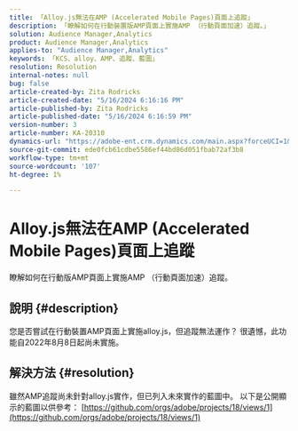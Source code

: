 ```yaml
---
title: 「Alloy.js無法在AMP (Accelerated Mobile Pages)頁面上追蹤」
description: 「瞭解如何在行動裝置版AMP頁面上實施AMP （行動頁面加速）追蹤。」
solution: Audience Manager,Analytics
product: Audience Manager,Analytics
applies-to: "Audience Manager,Analytics"
keywords: 「KCS、alloy、AMP、追蹤、藍圖」
resolution: Resolution
internal-notes: null
bug: false
article-created-by: Zita Rodricks
article-created-date: "5/16/2024 6:16:16 PM"
article-published-by: Zita Rodricks
article-published-date: "5/16/2024 6:16:59 PM"
version-number: 3
article-number: KA-20310
dynamics-url: "https://adobe-ent.crm.dynamics.com/main.aspx?forceUCI=1&pagetype=entityrecord&etn=knowledgearticle&id=79dd435e-b013-ef11-9f89-6045bd0298d4"
source-git-commit: ede0fcb61cdbe5586ef44bd86d051fbab72af3b8
workflow-type: tm+mt
source-wordcount: '107'
ht-degree: 1%

---
```


# Alloy.js無法在AMP (Accelerated Mobile Pages)頁面上追蹤


瞭解如何在行動版AMP頁面上實施AMP （行動頁面加速）追蹤。

## 說明 {#description}


您是否嘗試在行動裝置AMP頁面上實施alloy.js，但追蹤無法運作？ 很遺憾，此功能自2022年8月8日起尚未實施。


## 解決方法 {#resolution}


雖然AMP追蹤尚未針對alloy.js實作，但已列入未來實作的藍圖中。 以下是公開顯示的藍圖以供參考： [https://github.com/orgs/adobe/projects/18/views/1](https://github.com/orgs/adobe/projects/18/views/1)
